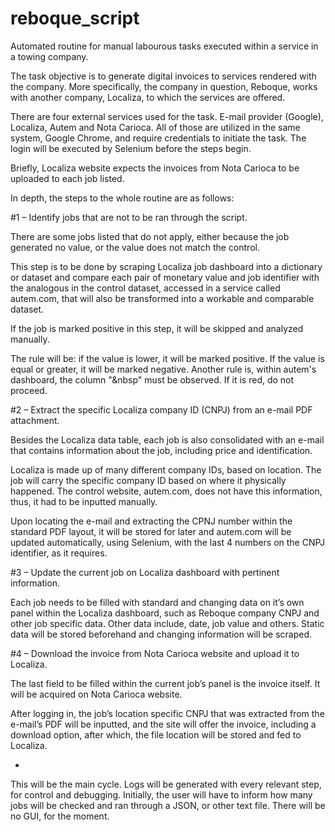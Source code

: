 # reboque_script
Automated routine for manual labourous tasks executed within a service in a towing company.

The task objective is to generate digital invoices to services rendered with the company. More specifically, the company in question, Reboque, works with another company, Localiza, to which the services are offered.

There are four external services used for the task. E-mail provider (Google), Localiza, Autem and Nota Carioca. All of those are utilized in the same system, Google Chrome, and require credentials to initiate the task. The login will be executed by Selenium before the steps begin.

Briefly, Localiza website expects the invoices from Nota Carioca to be uploaded to each job listed.

In depth, the steps to the whole routine are as follows:

#1 – Identify jobs that are not to be ran through the script.

There are some jobs listed that do not apply, either because the job generated no value, or the value does not match the control.

This step is to be done by scraping Localiza job dashboard into a dictionary or dataset and compare each pair of monetary value and job identifier with the analogous in the control dataset, accessed in a service called autem.com, that will also be transformed into a workable and comparable dataset.

If the job is marked positive in this step, it will be skipped and analyzed manually.

The rule will be: if the value is lower, it will be marked positive. If the value is equal or greater, it will be marked negative. Another rule is, within autem's dashboard, the column "&nbsp\" must be observed. If it is red, do not proceed.

#2 – Extract the specific Localiza company ID (CNPJ) from an e-mail PDF attachment.

Besides the Localiza data table, each job is also consolidated with an e-mail that contains information about the job, including price and identification.

Localiza is made up of many different company IDs, based on location. The job will carry the specific company ID based on where it physically happened. The control website, autem.com, does not have this information, thus, it had to be inputted manually. 

Upon locating the e-mail and extracting the CPNJ number within the standard PDF layout, it will be stored for later and autem.com will be updated automatically, using Selenium, with the last 4 numbers on the CNPJ identifier, as it requires.

#3 – Update the current job on Localiza dashboard with pertinent information.

Each job needs to be filled with standard and changing data on it’s own panel within the Localiza dashboard, such as Reboque company CNPJ and other job specific data. Other data include, date, job value and others. Static data will be stored beforehand and changing information will be scraped.

#4 – Download the invoice from Nota Carioca website and upload it to Localiza.

The last field to be filled within the current job’s panel is the invoice itself. It will be acquired on Nota Carioca website. 

After logging in, the job’s location specific CNPJ that was extracted from the e-mail’s PDF will be inputted, and the site will offer the invoice, including a download option, after which, the file location will be stored and fed to Localiza.

-

This will be the main cycle. Logs will be generated with every relevant step, for control and debugging. Initially, the user will have to inform how many jobs will be checked and ran through a JSON, or other text file. There will be no GUI, for the moment.
